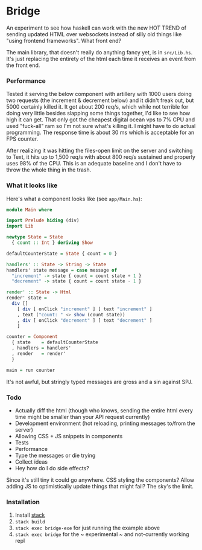 # Bridge

An experiment to see how haskell can work with the new HOT TREND of sending updated HTML over websockets instead of silly old things like "using frontend frameworks".  What front end?

The main library, that doesn't really do anything fancy yet, is in `src/Lib.hs`.  It's just replacing the entirety of the html each time it receives an event from the front end.

### Performance

Tested it serving the below component with artillery with 1000 users doing two requests (the increment & decrement below) and it didn't freak out, but 5000 certainly killed it.  It got about 200 req/s, which while not terrible for doing very little besides slapping some things together, I'd like to see how high it can get.  That only got the cheapest digital ocean vps to 7% CPU and used "fuck-all" ram so I'm not sure what's killing it.  I might have to do actual programming.  The response time is about 30 ms which is acceptable for an FPS counter.

After realizing it was hitting the files-open limit on the server and switching to Text, it hits up to 1,500 req/s with about 800 req/s sustained and properly uses 98% of the CPU.  This is an adequate baseline and I don't have to throw the whole thing in the trash.

### What it looks like

Here's what a component looks like (see `app/Main.hs`):

```haskell
module Main where

import Prelude hiding (div)
import Lib

newtype State = State
  { count :: Int } deriving Show

defaultCounterState = State { count = 0 }

handlers' :: State -> String -> State
handlers' state message = case message of
  "increment" -> state { count = count state + 1 }
  "decrement" -> state { count = count state - 1 }

render' :: State -> Html
render' state =
  div [] 
    [ div [ onClick "increment" ] [ text "increment" ]
    , text ("count: " <> show (count state))
    , div [ onClick "decrement" ] [ text "decrement" ]
    ]

counter = Component
  { state    = defaultCounterState
  , handlers = handlers'
  , render   = render'
  }

main = run counter
```

It's not awful, but stringly typed messages are gross and a sin against SPJ.  

### Todo
* Actually diff the html (though who knows, sending the entire html every time might be smaller than your API request currently)
* Development environment (hot reloading, printing messages to/from the server)
* Allowing CSS + JS snippets in components
* Tests
* Performance
* Type the messages or die trying
* Collect ideas
* Hey how do I do side effects?


Since it's still tiny it could go anywhere.  CSS styling the components?  Allow adding JS to optimistically update things that might fail?  The sky's the limit.

### Installation

1. Install [stack](https://docs.haskellstack.org/en/stable/README/)
2. `stack build`
3. `stack exec bridge-exe` for just running the example above
4. `stack exec bridge` for the ~ experimental ~ and not-currently working repl
